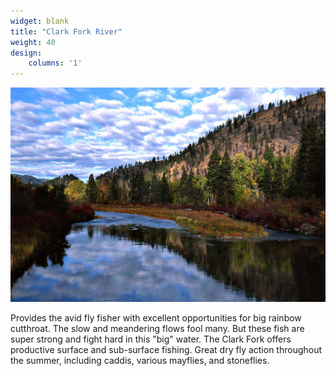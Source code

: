 ```yaml
---
widget: blank
title: "Clark Fork River"
weight: 40
design:
    columns: '1'
---
```


![Clark Fork River](images/clarkforkriver.jpg)

Provides the avid fly fisher with excellent opportunities for big rainbow cutthroat. The slow and meandering flows fool many. But these fish are super strong and fight hard in this "big" water. The Clark Fork offers productive surface and sub-surface fishing. Great dry fly action throughout the summer, including caddis, various mayflies, and stoneflies.

